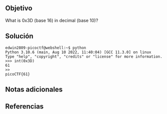 ## Objetivo
What is 0x3D (base 16) in decimal (base 10)?
## Solución
```
edwin2809-picoctf@webshell:~$ python
Python 3.10.6 (main, Aug 10 2022, 11:40:04) [GCC 11.3.0] on linux
Type "help", "copyright", "credits" or "license" for more information.
>>> int(0x3D)
61
>>
picoCTF{61}
```
## Notas adicionales

## Referencias
